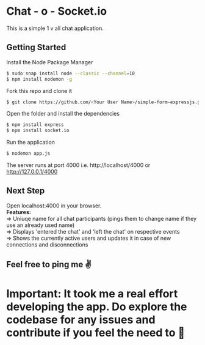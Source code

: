 # Chat - o - Socket.io 

This is a simple 1 v all chat application.

## Getting Started

Install the Node Package Manager 
```bash
$ sudo snap install node --classic --channel=10
$ npm install nodemon -g
```

Fork this repo and clone it
```bash
$ git clone https://github.com/<Your User Name>/simple-form-expressjs.git
```

Open the folder and install the dependencies
```bash
$ npm install express
$ npm install socket.io
```

Run the application
```bash
$ nodemon app.js
```

The server runs at port 4000 i.e. http://localhost/4000 or http://127.0.0.1/4000

## Next Step
Open localhost:4000 in your browser.  
**Features:**  
=> Uniuqe name for all chat participants (pings them to change name if they use an already used name)  
=> Displays 'entered the chat' and 'left the chat' on respective events  
=> Shows the currently active users and updates it in case of new connections and disconnections  

## Feel free to ping me :v:
# Important: It took me a real effort developing the app. Do explore the codebase for any issues and contribute if you feel the need to 🙂
